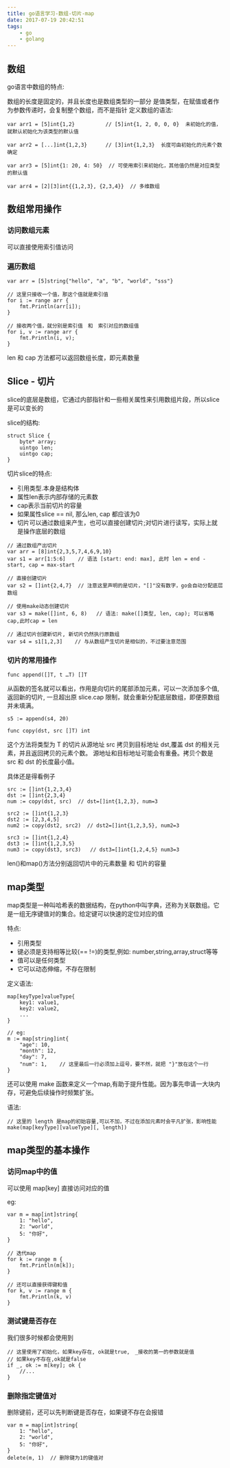 ```yaml
---
title: go语言学习-数组-切片-map
date: 2017-07-19 20:42:51
tags:
    - go
    - golang
---
```



## 数组

go语言中数组的特点:

数组的长度是固定的，并且长度也是数组类型的一部分
是值类型，在赋值或者作为参数传递时，会复制整个数组，而不是指针
定义数组的语法:

```
var arr1 = [5]int{1,2}          // [5]int{1, 2, 0, 0, 0}  未初始化的值，就默认初始化为该类型的默认值

var arr2 = [...]int{1,2,3}      // [3]int{1,2,3}  长度可由初始化的元素个数确定

var arr3 = [5]int{1: 20, 4: 50}  // 可使用索引来初始化，其他值仍然是对应类型的默认值

var arr4 = [2][3]int{{1,2,3}, {2,3,4}}  // 多维数组
```

## 数组常用操作

### 访问数组元素

可以直接使用索引值访问

### 遍历数组

```
var arr = [5]string{"hello", "a", "b", "world", "sss"}

// 这里只接收一个值，那这个值就是索引值
for i := range arr {
    fmt.Println(arr[i]);
}

// 接收两个值，就分别是索引值　和　索引对应的数组值
for i, v := range arr {
    fmt.Println(i, v);
}
```

len 和 cap 方法都可以返回数组长度，即元素数量


## Slice - 切片

slice的底层是数组，它通过内部指针和一些相关属性来引用数组片段，所以slice是可以变长的

slice的结构:

```
struct Slice {
    byte* array;
    uintgo len;
    uintgo cap;
}
```

切片slice的特点:

- 引用类型.本身是结构体
- 属性len表示内部存储的元素数
- cap表示当前切片的容量
- 如果属性slice == nil, 那么len, cap 都应该为0
- 切片可以通过数组来产生，也可以直接创建切片;对切片进行读写，实际上就是操作底层的数组

```
// 通过数组产出切片
var arr = [8]int{2,3,5,7,4,6,9,10}
var s1 = arr[1:5:6]    // 语法 [start: end: max], 此时 len = end - start, cap = max-start

// 直接创建切片
var s2 = []int{2,4,7}  // 注意这里声明的是切片，"[]"没有数字，go会自动分配底层数组

// 使用make动态创建切片
var s3 = make([]int, 6, 8)   // 语法: make([]类型, len, cap); 可以省略cap,此时cap = len

// 通过切片创建新切片, 新切片仍然执行原数组
var s4 = s1[1,2,3]    // 与从数组产生切片是相似的，不过要注意范围
```

### 切片的常用操作

```
func append([]T, t …T) []T
```
从函数的签名就可以看出，作用是向切片的尾部添加元素，可以一次添加多个值,返回新的切片,
⼀旦超出原 slice.cap 限制，就会重新分配底层数组，即便原数组并未填满。

```
s5 := append(s4, 20)
```

```
func copy(dst, src []T) int
```

这个方法将类型为 T 的切片从源地址 src 拷贝到目标地址 dst,覆盖 dst 的相关元素，并且返回拷贝的元素个数。
源地址和目标地址可能会有重叠。拷贝个数是 src 和 dst 的长度最小值。

具体还是得看例子

```
src := []int{1,2,3,4}
dst := []int{2,3,4}
num := copy(dst, src)  // dst=[]int{1,2,3}, num=3

src2 := []int{1,2,3}
dst2 := [2,3,4,5]
num2 := copy(dst2, src2)  // dst2=[]int{1,2,3,5}, num2=3

src3 := []int{1,2,4}
dst3 := []int{1,2,3,5}   
num3 := copy(dst3, src3)   // dst3=[]int{1,2,4,5} num3=3
```

len()和map()方法分别返回切片中的元素数量 和 切片的容量

## map类型

map类型是一种叫哈希表的数据结构，在python中叫字典，还称为关联数组。它是一组无序键值对的集合。给定键可以快速的定位对应的值

特点:

- 引用类型
- 键必须是支持相等比较(== !=)的类型,例如: number,string,array,struct等等
- 值可以是任何类型
- 它可以动态伸缩，不存在限制

定义语法:

```
map[keyType]valueType{
    key1: value1,
    key2: value2,
    ...    
}

// eg:
m := map[string]int{
    "age": 10,
    "month": 12,
    "day": 7,
    "num": 1,    // 这里最后一行必须加上逗号，要不然，就把 "}"放在这个一行
}
```

还可以使用 make 函数来定义一个map,有助于提升性能。因为事先申请⼀⼤块内存，可避免后续操作时频繁扩张。

语法:

```
// 这里的 length 是map的初始容量,可以不加，不过在添加元素时会平凡扩张，影响性能
make(map[keyType][valueType][, length])
```

## map类型的基本操作

### 访问map中的值

可以使用 map[key] 直接访问对应的值

eg:

```
var m = map[int]string{
    1: "hello",
    2: "world",
    5: "你好",
}

// 迭代map
for k := range m {
    fmt.Println(m[k]);
} 

// 还可以直接获得键和值
for k, v := range m {
    fmt.Println(k, v)
}
```

### 测试键是否存在

我们很多时候都会使用到

```
// 这里使用了初始化，如果key存在, ok就是true,　_接收的第一的参数就是值
// 如果key不存在,ok就是false
if _, ok := m[key]; ok {
    //...
}
```

### 删除指定键值对

删除键前，还可以先判断键是否存在，如果键不存在会报错

```
var m = map[int]string{
    1: "hello",
    2: "world",
    5: "你好",
}
delete(m, 1)  // 删除键为1的键值对

```
